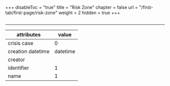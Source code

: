 +++
disableToc = "true"
title = "Risk Zone"
chapter = false
url = "/first-tab/first-page/risk-zone"
weight = 2
hidden = true
+++

##
---

| **attributes** | **value** |
| - | - |
| crisis case | 0 |
| creation datetime | datetime |
| creator | |
| identifier | 1 |
| name | 1 |